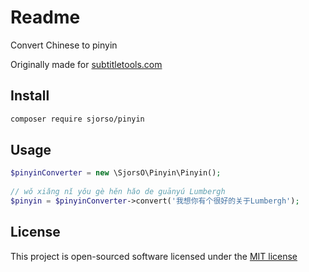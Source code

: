 # Readme
Convert Chinese to pinyin

Originally made for [subtitletools.com](https://subtitletools.com)

## Install
```bash
composer require sjorso/pinyin
```

## Usage
```php
$pinyinConverter = new \SjorsO\Pinyin\Pinyin();
 
// wǒ xiǎng nǐ yǒu gè hěn hǎo de guānyú Lumbergh 
$pinyin = $pinyinConverter->convert('我想你有个很好的关于Lumbergh');
```

## License

This project is open-sourced software licensed under the [MIT license](http://opensource.org/licenses/MIT)
